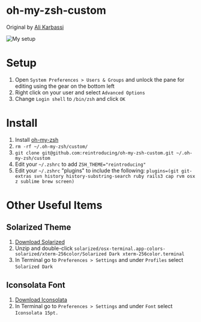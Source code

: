oh-my-zsh-custom
================
Original by [Ali Karbassi](https://github.com/karbassi/oh-my-zsh-custom)

![My setup](https://cloud.githubusercontent.com/assets/259901/5979130/95679dbc-a86a-11e4-903d-e88f1a21f459.png)

# Setup
1. Open `System Preferences > Users & Groups` and unlock the pane for editing using the gear on the bottom left
1. Right click on your user and select `Advanced Options`
1. Change `Login shell` to `/bin/zsh` and click `OK`

# Install
1. Install [oh-my-zsh](https://github.com/robbyrussell/oh-my-zsh)
1. `rm -rf ~/.oh-my-zsh/custom/`
1. `git clone git@github.com:reintroducing/oh-my-zsh-custom.git ~/.oh-my-zsh/custom`
1. Edit your `~/.zshrc` to add `ZSH_THEME="reintroducing"`
1. Edit your `~/.zshrc` "plugins" to include the following: `plugins=(git git-extras svn history history-substring-search ruby rails3 cap rvm osx z sublime brew screen)`

# Other Useful Items

## Solarized Theme
1. [Download Solarized](http://ethanschoonover.com/solarized)
1. Unzip and double-click `solarized/osx-terminal.app-colors-solarized/xterm-256color/Solarized Dark xterm-256color.terminal`
1. In Terminal go to `Preferences > Settings` and under `Profiles` select `Solarized Dark`

## Iconsolata Font
1. [Download Iconsolata](http://www.google.com/fonts#UsePlace:use/Collection:Inconsolata)
1. In Terminal go to `Preferences > Settings` and under `Font` select `Iconsolata 15pt.`
